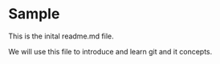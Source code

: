 # Sample

This is the inital readme.md file.

We will use this file to introduce and learn git and it concepts.  
